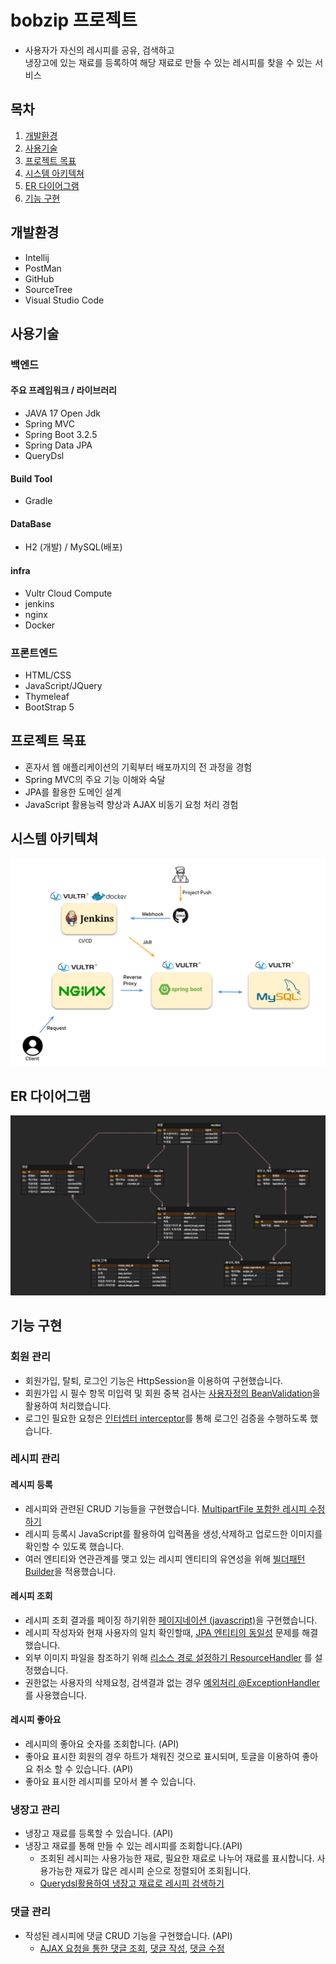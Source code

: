 # bobzip 프로젝트
* 사용자가 자신의 레시피를 공유, 검색하고 <br>냉장고에 있는 재료를 등록하여 해당 재료로 만들 수 있는 레시피를 찾을 수 있는 서비스

## 목차
1. [개발환경](#개발환경)
2. [사용기술](#사용기술)
3. [프로젝트 목표](#프로젝트-목표)
4. [시스템 아키텍쳐](#시스템-아키텍쳐)
5. [ER 다이어그램](#er-다이어그램)
6. [기능 구현](#기능-구현)


## 개발환경
  - Intellij
  - PostMan
  - GitHub
  - SourceTree
  - Visual Studio Code

## 사용기술
### 백엔드
#### 주요 프레임워크 / 라이브러리
  - JAVA 17 Open Jdk
  - Spring MVC
  - Spring Boot 3.2.5
  - Spring Data JPA
  - QueryDsl

#### Build Tool
  - Gradle

#### DataBase
  - H2 (개발) / MySQL(배포)

#### infra
  - Vultr Cloud Compute
  - jenkins
  - nginx
  - Docker

### 프론트엔드 
  - HTML/CSS
  - JavaScript/JQuery
  - Thymeleaf
  - BootStrap 5

## 프로젝트 목표
  - 혼자서 웹 애플리케이션의 기획부터 배포까지의 전 과정을 경험
  - Spring MVC의 주요 기능 이해와 숙달
  - JPA를 활용한 도메인 설계
  - JavaScript 활용능력 향상과 AJAX 비동기 요청 처리 경험

## 시스템 아키텍쳐
![img_1.png](img_1.png)

## ER 다이어그램
![img.png](img.png)

## 기능 구현
### 회원 관리
- 회원가입, 탈퇴, 로그인 기능은 HttpSession을 이용하여 구현했습니다.
- 회원가입 시 필수 항목 미입력 및 회원 중복 검사는 [사용자정의 BeanValidation](https://flowerdragon95.tistory.com/196)을 활용하여 처리했습니다.
- 로그인 필요한 요청은 [인터셉터 interceptor](https://flowerdragon95.tistory.com/197)를 통해 로그인 검증을 수행하도록 했습니다.

### 레시피 관리
#### 레시피 등록
- 레시피와 관련된 CRUD 기능들을 구현했습니다. [MultipartFile 포함한 레시피 수정하기](https://flowerdragon95.tistory.com/202)
- 레시피 등록시 JavaScript를 활용하여 입력폼을 생성,삭제하고 업로드한 이미지를 확인할 수 있도록 했습니다.
- 여러 엔티티와 연관관계를 맺고 있는 레시피 엔티티의 유연성을 위해 [빌더패턴 Builder](https://flowerdragon95.tistory.com/195)을 적용했습니다.

#### 레시피 조회
  - 레시피 조회 결과를 페이징 하기위한 [페이지네이션 (javascript)](https://flowerdragon95.tistory.com/201)을 구현했습니다.
  - 레시피 작성자와 현재 사용자의 일치 확인할때, [JPA 엔티티의 동일성](https://flowerdragon95.tistory.com/200) 문제를 해결했습니다.
  - 외부 이미지 파일을 참조하기 위해 [리소스 경로 설정하기 ResourceHandler](https://flowerdragon95.tistory.com/199) 를 설정했습니다.
  - 권한없는 사용자의 삭제요청, 검색결과 없는 경우 [예외처리 @ExceptionHandler]()를 사용했습니다.


#### 레시피 좋아요
  - 레시피의 좋아요 숫자를 조회합니다. (API)
  - 좋아요 표시한 회원의 경우 하트가 채워진 것으로 표시되며, 토글을 이용하여 좋아요 취소 할 수 있습니다. (API)
  - 좋아요 표시한 레시피를 모아서 볼 수 있습니다.

### 냉장고 관리
- 냉장고 재료를 등록할 수 있습니다. (API)
- 냉장고 재료를 통해 만들 수 있는 레시피를 조회합니다.(API)
  - 조회된 레시피는 사용가능한 재료, 필요한 재료로 나누어 재료를 표시합니다. 사용가능한 재료가 많은 레시피 순으로 정렬되어 조회됩니다.
  - [Querydsl활용하여 냉장고 재료로 레시피 검색하기](https://flowerdragon95.tistory.com/207)

### 댓글 관리
- 작성된 레시피에 댓글 CRUD 기능을 구현했습니다. (API)
  - [AJAX 요청을 통한 댓글 조회](https://flowerdragon95.tistory.com/204), [댓글 작성](https://flowerdragon95.tistory.com/205), [댓글 수정](https://flowerdragon95.tistory.com/206)



